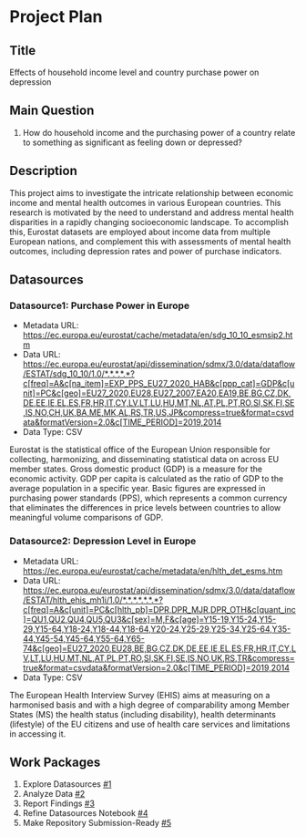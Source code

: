 # Project Plan

## Title
<!-- Give your project a short title. -->
Effects of household income level and country purchase power on depression 

## Main Question

<!-- Think about one main question you want to answer based on the data. -->
1. How do household income and the purchasing power of a country relate to something as significant as feeling down or depressed? 

## Description

<!-- Describe your data science project in max. 200 words. Consider writing about why and how you attempt it. -->
This project aims to investigate the intricate relationship between economic income and mental health outcomes in various European countries. This research is motivated by the need to understand and address mental health disparities in a rapidly changing socioeconomic landscape. To accomplish this, Eurostat datasets are employed about income data from multiple European nations, and complement this with assessments of mental health outcomes, including depression rates and power of purchase indicators.
## Datasources

<!-- Describe each datasources you plan to use in a section. Use the prefic "DatasourceX" where X is the id of the datasource. -->

### Datasource1: Purchase Power in Europe
* Metadata URL: https://ec.europa.eu/eurostat/cache/metadata/en/sdg_10_10_esmsip2.htm
* Data URL: https://ec.europa.eu/eurostat/api/dissemination/sdmx/3.0/data/dataflow/ESTAT/sdg_10_10/1.0/*.*.*.*.*?c[freq]=A&c[na_item]=EXP_PPS_EU27_2020_HAB&c[ppp_cat]=GDP&c[unit]=PC&c[geo]=EU27_2020,EU28,EU27_2007,EA20,EA19,BE,BG,CZ,DK,DE,EE,IE,EL,ES,FR,HR,IT,CY,LV,LT,LU,HU,MT,NL,AT,PL,PT,RO,SI,SK,FI,SE,IS,NO,CH,UK,BA,ME,MK,AL,RS,TR,US,JP&compress=true&format=csvdata&formatVersion=2.0&c[TIME_PERIOD]=2019,2014
* Data Type: CSV

Eurostat is the statistical office of the European Union responsible for collecting, harmonizing, and disseminating statistical data on across EU member states. Gross domestic product (GDP) is a measure for the economic activity.  GDP per capita is calculated as the ratio of GDP to the average population in a specific year. Basic figures are expressed in purchasing power standards (PPS), which represents a common currency that eliminates the differences in price levels between countries to allow meaningful volume comparisons of GDP.

### Datasource2: Depression Level in Europe
* Metadata URL: https://ec.europa.eu/eurostat/cache/metadata/en/hlth_det_esms.htm
* Data URL: https://ec.europa.eu/eurostat/api/dissemination/sdmx/3.0/data/dataflow/ESTAT/hlth_ehis_mh1i/1.0/*.*.*.*.*.*.*?c[freq]=A&c[unit]=PC&c[hlth_pb]=DPR,DPR_MJR,DPR_OTH&c[quant_inc]=QU1,QU2,QU4,QU5,QU3&c[sex]=M,F&c[age]=Y15-19,Y15-24,Y15-29,Y15-64,Y18-24,Y18-44,Y18-64,Y20-24,Y25-29,Y25-34,Y25-64,Y35-44,Y45-54,Y45-64,Y55-64,Y65-74&c[geo]=EU27_2020,EU28,BE,BG,CZ,DK,DE,EE,IE,EL,ES,FR,HR,IT,CY,LV,LT,LU,HU,MT,NL,AT,PL,PT,RO,SI,SK,FI,SE,IS,NO,UK,RS,TR&compress=true&format=csvdata&formatVersion=2.0&c[TIME_PERIOD]=2019,2014
* Data Type: CSV

The European Health Interview Survey (EHIS) aims at measuring on a harmonised basis and with a high degree of comparability among Member States (MS) the health status (including disability), health determinants (lifestyle) of the EU citizens and use of health care services and limitations in accessing it.

## Work Packages

<!-- List of work packages ordered sequentially, each pointing to an issue with more details. -->

1. Explore Datasources [#1][i1]
2. Analyze Data [#2][i2]
3. Report Findings [#3][i3]
4. Refine Datasources Notebook [#4][i4]
5. Make Repository Submission-Ready [#5][i5]

[i1]:https://github.com/ramisyakar/made-template/issues/1
[i2]:https://github.com/ramisyakar/made-template/issues/2
[i3]:https://github.com/ramisyakar/made-template/issues/3
[i4]:https://github.com/ramisyakar/made-template/issues/4
[i5]:https://github.com/ramisyakar/made-template/issues/5

